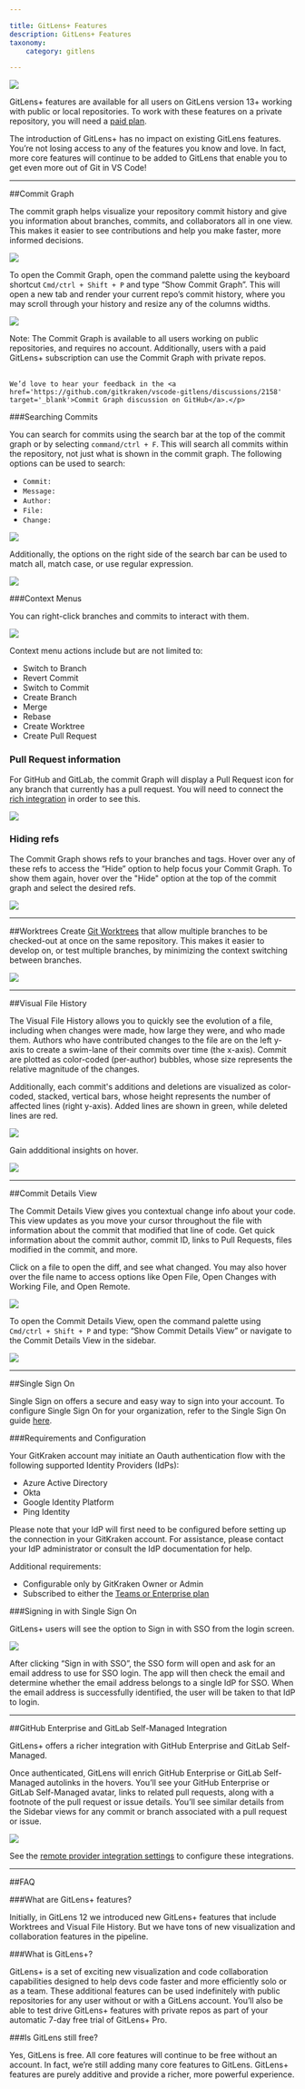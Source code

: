 ```yaml
---

title: GitLens+ Features
description: GitLens+ Features
taxonomy:
    category: gitlens

---
```


<img src="/wp-content/uploads/gl-graphic-image.png" class="img-bordered img-responsive center">

GitLens+ features are available for all users on GitLens version 13+ working with public or local repositories. To work with these features on a private repository, you will need a  <a href='https://www.gitkraken.com/gitlens/plus-features#paid-plans' target='_blank'>paid plan</a>. 

The introduction of GitLens+ has no impact on existing GitLens features. You’re not losing access to any of the features you know and love. In fact, more core features will continue to be added to GitLens that enable you to get even more out of Git in VS Code!


***

##Commit Graph

The commit graph helps visualize your repository commit history and give you information about branches, commits, and collaborators all in one view. This makes it easier to see contributions and help you make faster, more informed decisions.

<img src="/wp-content/uploads/commit-graph.png" class="img-bordered img-responsive center">

To open the Commit Graph, open the command palette using the keyboard shortcut `Cmd/ctrl + Shift + P` and type “Show Commit Graph”. This will open a new tab and render your current repo’s commit history, where you may scroll through your history and resize any of the columns widths. 

<img src="/wp-content/uploads/show-commit-graph.gif" class="img-bordered img-responsive center">

<div class='callout callout--basic'>
    <p>Note: The Commit Graph is available to all users working on public repositories, and requires no account. Additionally, users with a paid GitLens+ subscription can use the Commit Graph with private repos. </br></br>
    
    We’d love to hear your feedback in the <a href='https://github.com/gitkraken/vscode-gitlens/discussions/2158' target='_blank'>Commit Graph discussion on GitHub</a>.</p>
</div>

###Searching Commits

You can search for commits using the search bar at the top of the commit graph or by selecting `command/ctrl + F`. This will search all commits within the repository, not just what is shown in the commit graph. The following options can be used to search:
- `Commit:`
- `Message:`
- `Author:`
- `File:`
- `Change:`

<img src="/wp-content/uploads/gl-search.png" srcset="/wp-content/uploads/gl-search@2x.png" class="img-bordered img-responsive center">

Additionally, the options on the right side of the search bar can be used to match all, match case, or use regular expression.

<img src="/wp-content/uploads/search-options.png" class="img-bordered img-responsive center">

###Context Menus

You can right-click branches and commits to interact with them.

<img src="/wp-content/uploads/gl-context-menu.gif" class="img-bordered img-responsive center">

Context menu actions include but are not limited to:

- Switch to Branch
- Revert Commit
- Switch to Commit
- Create Branch
- Merge
- Rebase
- Create Worktree
- Create Pull Request

### Pull Request information

For GitHub and GitLab, the commit Graph will display a Pull Request icon for any branch that currently has a pull request. You will need to connect the [rich integration](/gitlens/settings/#remote-provider-integration-settings) in order to see this.

<img src="/wp-content/uploads/pull-request-icon.png" class="img-bordered img-responsive center">

### Hiding refs

The Commit Graph shows refs to your branches and tags. Hover over any of these refs to access the “Hide” option to help focus your Commit Graph. To show them again, hover over the "Hide" option at the top of the commit graph and select the desired refs.

<img src="/wp-content/uploads/gl-hide-refs.gif" class="img-bordered img-responsive center">

***

##Worktrees
Create <a href="https://www.gitkraken.com/learn/git/git-worktree" target="_blank">Git Worktrees</a> that allow multiple branches to be checked-out at once on the same repository. This makes it easier to develop on, or test multiple branches, by minimizing the context switching between branches.

<img src="/wp-content/uploads/worktrees-view.png" class="img-bordered img-responsive center">

***

##Visual File History

The Visual File History allows you to quickly see the evolution of a file, including when changes were made, how large they were, and who made them.
Authors who have contributed changes to the file are on the left y-axis to create a swim-lane of their commits over time (the x-axis). Commit are plotted as color-coded (per-author) bubbles, whose size represents the relative magnitude of the changes.

Additionally, each commit's additions and deletions are visualized as color-coded, stacked, vertical bars, whose height represents the number of affected lines (right y-axis). Added lines are shown in green, while deleted lines are red.

<img src="/wp-content/uploads/visual-file-history.png" class="img-bordered img-responsive center">

Gain addditional insights on hover.

<img src="/wp-content/uploads/visual-file-history-hover.png" class="img-bordered img-responsive center">

***

##Commit Details View

The Commit Details View gives you contextual change info about your code. This view updates as you move your cursor throughout the file with information about the commit that modified that line of code. Get quick information about the commit author, commit ID, links to Pull Requests, files modified in the commit, and more.

Click on a file to open the diff, and see what changed. You may also hover over the file name to access options like Open File, Open Changes with Working File, and Open Remote.

<img src="/wp-content/uploads/commit-details-view.png" class="img-bordered img-responsive center">

To open the Commit Details View, open the command palette using `Cmd/ctrl + Shift + P` and type: “Show Commit Details View” or navigate to the Commit Details View in the sidebar.

<img src="/wp-content/uploads/show-commit-details-view.gif" class="img-bordered img-responsive center">

***

##Single Sign On

Single Sign on offers a secure and easy way to sign into your account. To configure Single Sign On for your organization, refer to the Single Sign On guide <a href='https://help.gitkraken.com/gitkraken-client/single-sign-on/' target='_blank'>here</a>.

###Requirements and Configuration

Your GitKraken account may initiate an Oauth authentication flow with the following supported Identity Providers (IdPs):

- Azure Active Directory
- Okta
- Google Identity Platform
- Ping Identity

Please note that your IdP will first need to be configured before setting up the connection in your GitKraken account. For assistance, please contact your IdP administrator or consult the IdP documentation for help. 

Additional requirements:
- Configurable only by GitKraken Owner or Admin
- Subscribed to either the <a href='https://www.gitkraken.com/gitlens/pricing' target='_blank'>Teams or Enterprise plan</a>

###Signing in with Single Sign On

GitLens+ users will see the option to Sign in with SSO from the login screen.

<img src="/wp-content/uploads/single-sign-on.png" class="img-bordered img-responsive center">

After clicking “Sign in with SSO”, the SSO form will open and ask for an email address to use for SSO login. The app will then check the email and determine whether the email address belongs to a single IdP for SSO. When the email address is successfully identified, the user will be taken to that IdP to login.

***

##GitHub Enterprise and GitLab Self-Managed Integration

GitLens+ offers a richer integration with GitHub Enterprise and GitLab Self-Managed.

Once authenticated, GitLens will enrich GitHub Enterprise or GitLab Self-Managed autolinks in the hovers. You’ll see your GitHub Enterprise or GitLab Self-Managed avatar, links to related pull requests, along with a footnote of the pull request or issue details. You’ll see similar details from the Sidebar views for any commit or branch associated with a pull  request or issue.

<img src="/wp-content/uploads/gitlab-github-integration.png" class="img-bordered img-responsive center">

See the [remote provider integration settings](/gitlens/settings/#remote-provider-integration-settings) to configure these integrations.

***

##FAQ

###What are GitLens+ features?

Initially, in GitLens 12 we introduced new GitLens+ features that include Worktrees and Visual File History. But we have tons of new visualization and collaboration features in the pipeline.

###What is GitLens+?

GitLens+ is a set of exciting new visualization and code collaboration capabilities designed to help devs code faster and more efficiently solo or as a team. These additional features can be used indefinitely with public repositories for any user without or with a GitLens account. You’ll also be able to test drive GitLens+ features with private repos as part of your automatic 7-day free trial of GitLens+ Pro.

###Is GitLens still free?

Yes, GitLens is free. All core features will continue to be free without an account. In fact, we’re still adding many core features to GitLens. GitLens+ features are purely additive and provide a richer, more powerful experience.

